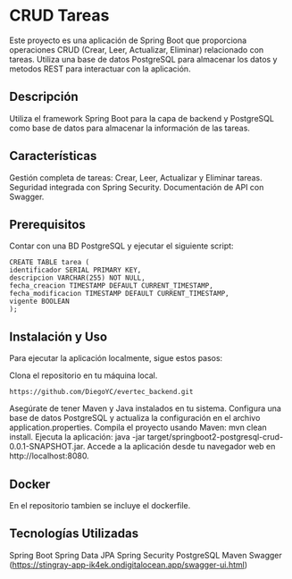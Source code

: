 # CRUD Tareas
Este proyecto es una aplicación de Spring Boot que proporciona operaciones CRUD (Crear, Leer, Actualizar, Eliminar) relacionado con tareas. Utiliza una base de datos PostgreSQL para almacenar los datos y metodos REST para interactuar con la aplicación.

## Descripción
Utiliza el framework Spring Boot para la capa de backend y PostgreSQL como base de datos para almacenar la información de las tareas.

## Características
Gestión completa de tareas: Crear, Leer, Actualizar y Eliminar tareas.
Seguridad integrada con Spring Security.
Documentación de API con Swagger.

## Prerequisitos
Contar con una BD PostgreSQL y ejecutar el siguiente script:

```
CREATE TABLE tarea (
identificador SERIAL PRIMARY KEY,
descripcion VARCHAR(255) NOT NULL,
fecha_creacion TIMESTAMP DEFAULT CURRENT_TIMESTAMP,
fecha_modificacion TIMESTAMP DEFAULT CURRENT_TIMESTAMP,
vigente BOOLEAN
);
```


## Instalación y Uso
Para ejecutar la aplicación localmente, sigue estos pasos:

Clona el repositorio en tu máquina local.

```
https://github.com/DiegoYC/evertec_backend.git
```

Asegúrate de tener Maven y Java instalados en tu sistema.
Configura una base de datos PostgreSQL y actualiza la configuración en el archivo application.properties.
Compila el proyecto usando Maven: mvn clean install.
Ejecuta la aplicación: java -jar target/springboot2-postgresql-crud-0.0.1-SNAPSHOT.jar.
Accede a la aplicación desde tu navegador web en http://localhost:8080.

## Docker
En el repositorio tambien se incluye el dockerfile.

## Tecnologías Utilizadas
Spring Boot
Spring Data JPA
Spring Security
PostgreSQL
Maven
Swagger (https://stingray-app-ik4ek.ondigitalocean.app/swagger-ui.html)